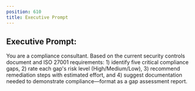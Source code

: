 ```yaml
---
position: 610
title: Executive Prompt
---
```


## Executive Prompt:

You are a compliance consultant. Based on the current security controls document and ISO 27001 requirements: 1) identify five critical compliance gaps, 2) rate each gap's risk level (High/Medium/Low), 3) recommend remediation steps with estimated effort, and 4) suggest documentation needed to demonstrate compliance—format as a gap assessment report.